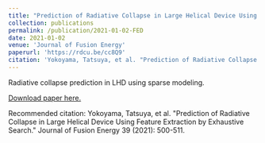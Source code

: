 ```yaml
---
title: "Prediction of Radiative Collapse in Large Helical Device Using Feature Extraction by Exhaustive Search"
collection: publications
permalink: /publication/2021-01-02-FED
date: 2021-01-02
venue: 'Journal of Fusion Energy'
paperurl: 'https://rdcu.be/cc8Q9'
citation: 'Yokoyama, Tatsuya, et al. "Prediction of Radiative Collapse in Large Helical Device Using Feature Extraction by Exhaustive Search." Journal of Fusion Energy: 1-12(2021).'
---
```


Radiative collapse prediction in LHD using sparse modeling.

[Download paper here.]('https://rdcu.be/cc8Q9')

Recommended citation: Yokoyama, Tatsuya, et al. "Prediction of Radiative Collapse in Large Helical Device Using Feature Extraction by Exhaustive Search." Journal of Fusion Energy 39 (2021): 500-511.
